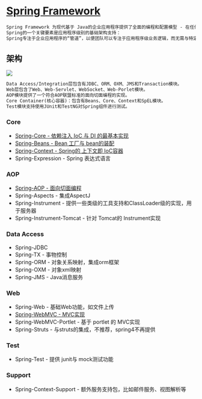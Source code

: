 # [Spring Framework](https://spring.io/projects/spring-framework)
```md
Spring Framework 为现代基于 Java的企业应用程序提供了全面的编程和配置模型 - 在任何类型的部署平台上。
Spring的一个关键要素是应用程序级别的基础架构支持：
Spring专注于企业应用程序的“管道”，以便团队可以专注于应用程序级业务逻辑，而无需与特定部署环境建立不必要的联系。
```

## 架构
![](z_pic/spring4-framework-runtime.png)
```md
Data Access/Integration层包含有JDBC、ORM、OXM、JMS和Transaction模块。
Web层包含了Web、Web-Servlet、WebSocket、Web-Porlet模块。
AOP模块提供了一个符合AOP联盟标准的面向切面编程的实现。
Core Container(核心容器)：包含有Beans、Core、Context和SpEL模块。
Test模块支持使用JUnit和TestNG对Spring组件进行测试。
```

### Core
* [Spring-Core - 依赖注入 IoC 与 DI 的最基本实现](Spring-Core/README.md)
* [Spring-Beans - Bean 工厂与 bean的装配](Spring-Beans/README.md)
* [Spring-Context - Spring的 上下文即 IoC容器](Spring-Context/README.md)
* Spring-Expression - Spring 表达式语言

### AOP
* [Spring-AOP - 面向切面编程](AOP/Spring-AOP/README.md)
* Spring-Aspects - 集成AspectJ
* Spring-Instrument - 提供一些类级的工具支持和ClassLoader级的实现，用于服务器
* Spring-Instrument-Tomcat - 针对 Tomcat的 Instrument实现

### Data Access
* Spring-JDBC
* Spring-TX - 事物控制
* Spring-ORM - 对象关系映射，集成orm框架
* Spring-OXM - 对象xml映射
* Spring-JMS - Java消息服务

### Web
* Spring-Web - 基础Web功能，如文件上传
* [Spring-WebMVC - MVC实现](Spring-WebMVC/README.md)
* Spring-WebMVC-Portlet - 基于 portlet 的 MVC实现
* Spring-Struts - 与struts的集成，不推荐，spring4不再提供

### Test
* Spring-Test - 提供 junit与 mock测试功能

### Support
* Spring-Context-Support - 额外服务支持包，比如邮件服务、视图解析等

